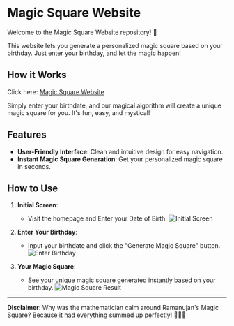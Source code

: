 # Magic Square Website

Welcome to the Magic Square Website repository! 🎉

This website lets you generate a personalized magic square based on your birthday.
Just enter your birthday, and let the magic happen!

## How it Works

Click here: [Magic Square Website](https://visalan-h.github.io/Magic-Square/main.html)

Simply enter your birthdate, and our magical algorithm will create a unique magic square for you.
It's fun, easy, and mystical!

## Features

- **User-Friendly Interface**: Clean and intuitive design for easy navigation.
- **Instant Magic Square Generation**: Get your personalized magic square in seconds.

## How to Use

1. **Initial Screen**:
   - Visit the homepage and Enter your Date of Birth.
   ![Initial Screen](#)

2. **Enter Your Birthday**:
   - Input your birthdate and click the "Generate Magic Square" button.
   ![Enter Birthday](#)

3. **Your Magic Square**:
   - See your unique magic square generated instantly based on your birthday.
   ![Magic Square Result](#)

---

**Disclaimer**: Why was the mathematician calm around Ramanujan's Magic Square? Because it had everything summed up perfectly! 🧙‍♂️✨
